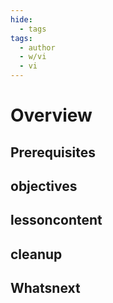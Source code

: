 ```yaml
---
hide:
  - tags
tags:
  - author
  - w/vi
  - vi
---
```


<!-- overview -->

# Overview

<!-- use a paragraph to set context for the entire topic.. -->

<!-- prerequisites -->

## Prerequisites

<!-- use bullet lists when possible. Add additional prerequisites below the ones included by default. -->

<!-- objectives -->

## objectives

<!-- use bullet lists. -->

<!-- lessoncontent -->

## lessoncontent

<!-- use a mix of numbered lists and narrative content as appropriate. -->

<!-- cleanup -->

## cleanup

<!-- use numbered lists to describe the steps to clean up the state of the cluster after finishing the task.-->

<!-- whatsnext -->

## Whatsnext

<!-- give a bullet list of up to 5 topics the reader might be interested in reading next.
 -->
